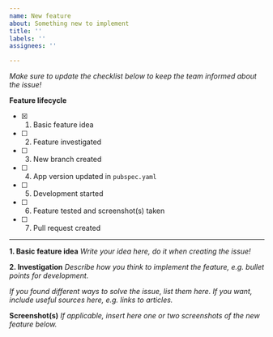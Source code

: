 ```yaml
---
name: New feature
about: Something new to implement
title: ''
labels: ''
assignees: ''

---
```


_Make sure to update the checklist below to keep the team informed about the issue!_

**Feature lifecycle**

- [X] 1. Basic feature idea
- [ ] 2. Feature investigated
- [ ] 3. New branch created
- [ ] 4. App version updated in `pubspec.yaml`
- [ ] 5. Development started
- [ ] 6. Feature tested and screenshot(s) taken
- [ ] 7. Pull request created

---

**1. Basic feature idea**
_Write your idea here, do it when creating the issue!_

**2. Investigation**
_Describe how you think to implement the feature, e.g. bullet points for development._

_If you found different ways to solve the issue, list them here. If you want, include useful sources here, e.g. links to articles._

**Screenshot(s)**
_If applicable, insert here one or two screenshots of the new feature below._
